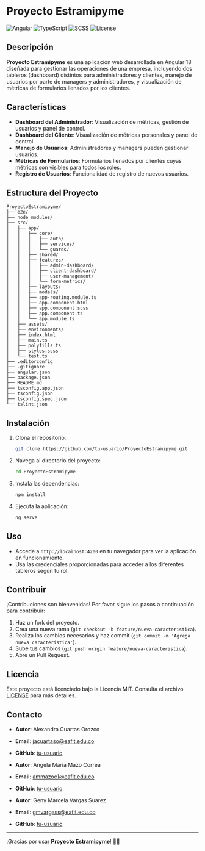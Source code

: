 # Proyecto Estramipyme

![Angular](https://img.shields.io/badge/Angular-18-red)
![TypeScript](https://img.shields.io/badge/TypeScript-4-blue)
![SCSS](https://img.shields.io/badge/SCSS-3-pink)
![License](https://img.shields.io/badge/License-MIT-green)

## Descripción

**Proyecto Estramipyme** es una aplicación web desarrollada en Angular 18 diseñada para gestionar las operaciones de una empresa, incluyendo dos tableros (dashboard) distintos para administradores y clientes, manejo de usuarios por parte de managers y administradores, y visualización de métricas de formularios llenados por los clientes.

## Características

- **Dashboard del Administrador**: Visualización de métricas, gestión de usuarios y panel de control.
- **Dashboard del Cliente**: Visualización de métricas personales y panel de control.
- **Manejo de Usuarios**: Administradores y managers pueden gestionar usuarios.
- **Métricas de Formularios**: Formularios llenados por clientes cuyas métricas son visibles para todos los roles.
- **Registro de Usuarios**: Funcionalidad de registro de nuevos usuarios.

## Estructura del Proyecto

```plaintext
ProyectoEstramipyme/
├── e2e/                       
├── node_modules/              
├── src/                       
│   ├── app/                   
│   │   ├── core/              
│   │   │   ├── auth/          
│   │   │   ├── services/      
│   │   │   └── guards/        
│   │   ├── shared/            
│   │   ├── features/          
│   │   │   ├── admin-dashboard/
│   │   │   ├── client-dashboard/
│   │   │   ├── user-management/
│   │   │   └── form-metrics/
│   │   ├── layouts/            
│   │   ├── models/             
│   │   ├── app-routing.module.ts 
│   │   ├── app.component.html
│   │   ├── app.component.scss
│   │   ├── app.component.ts
│   │   └── app.module.ts
│   ├── assets/                 
│   ├── environments/           
│   ├── index.html
│   ├── main.ts
│   ├── polyfills.ts
│   ├── styles.scss             
│   └── test.ts
├── .editorconfig
├── .gitignore
├── angular.json
├── package.json
├── README.md
├── tsconfig.app.json
├── tsconfig.json
├── tsconfig.spec.json
└── tslint.json
```

## Instalación

1. Clona el repositorio:
    ```bash
    git clone https://github.com/tu-usuario/ProyectoEstramipyme.git
    ```
2. Navega al directorio del proyecto:
    ```bash
    cd ProyectoEstramipyme
    ```
3. Instala las dependencias:
    ```bash
    npm install
    ```
4. Ejecuta la aplicación:
    ```bash
    ng serve
    ```

## Uso

- Accede a `http://localhost:4200` en tu navegador para ver la aplicación en funcionamiento.
- Usa las credenciales proporcionadas para acceder a los diferentes tableros según tu rol.

## Contribuir

¡Contribuciones son bienvenidas! Por favor sigue los pasos a continuación para contribuir:

1. Haz un fork del proyecto.
2. Crea una nueva rama (`git checkout -b feature/nueva-caracteristica`).
3. Realiza los cambios necesarios y haz commit (`git commit -m 'Agrega nueva característica'`).
4. Sube tus cambios (`git push origin feature/nueva-caracteristica`).
5. Abre un Pull Request.

## Licencia

Este proyecto está licenciado bajo la Licencia MIT. Consulta el archivo [LICENSE](LICENSE) para más detalles.

## Contacto

- **Autor**: Alexandra Cuartas Orozco
- **Email**: jacuartaso@eafit.edu.co
- **GitHub**: [tu-usuario](https://github.com/Cuoralex)

- **Autor**: Angela Maria Mazo Correa
- **Email**: ammazoc1@eafit.edu.co
- **GitHub**: [tu-usuario](https://github.com/AngelaMazoC)

- **Autor**: Geny Marcela Vargas Suarez
- **Email**: gmvargass@eafit.edu.co
- **GitHub**: [tu-usuario](https://github.com/genyvarsua)

---

¡Gracias por usar **Proyecto Estramipyme**! 💼✨
```
